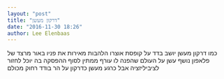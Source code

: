 ```yaml
---
layout: "post"
title: "דרקון מעשן"
date: "2016-11-30 18:26"
author: Lee Elenbaas
---
```

כמו דרקון מעשן
יושב בדד
על קופסת אוצרו
הלהבות מאירות את פניו
באור מרצד של פלאפון
נושף עשן על העולם
שהפנה לו עורף
ממתין לסוף ההפסקה
בה יוכל לחזור לציביליזציה
אבל כרגע
מעשן כדרקון על הר בודד
רחוק מכולם

